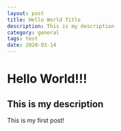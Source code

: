 ```yaml
---
layout: post
title: Hello World Title
description: This is my description
category: general
tags: test
date: 2020-03-14
---
```


# Hello World!!!

## This is my description

This is my first post!
